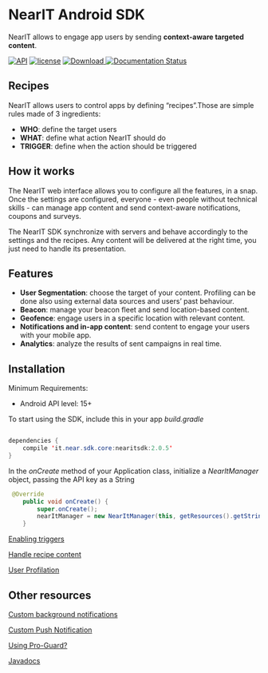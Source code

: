 # NearIT Android SDK #

NearIT allows to engage app users by sending **context-aware targeted content**.

[![API](https://img.shields.io/badge/API-15%2B-blue.svg?style=flat)](https://android-arsenal.com/api?level=15) [![license](https://img.shields.io/github/license/mashape/apistatus.svg)](LICENSE.txt)
[ ![Download](https://api.bintray.com/packages/catt-stefano/maven/it.near.sdk.core/images/download.svg) ](https://bintray.com/catt-stefano/maven/it.near.sdk.core/_latestVersion) 
[![Documentation Status](https://readthedocs.org/projects/nearit-android/badge/?version=latest)](http://nearit-android.readthedocs.io/en/latest/?badge=latest)

## Recipes ##

NearIT allows users to control apps by defining “recipes”.Those are simple rules made of 3 ingredients:
- **WHO**: define the target users
- **WHAT**: define what action NearIT should do
- **TRIGGER**: define when the action should be triggered

## How it works ##

The NearIT web interface allows you to configure all the features, in a snap.
Once the settings are configured, everyone - even people without technical skills - can manage app content and send context-aware notifications, coupons and surveys.

The NearIT SDK synchronize with servers and behave accordingly to the settings and the recipes. Any content will be delivered at the right time, you just need to handle its presentation.

## Features ##
* **User Segmentation**: choose the target of your content. Profiling can be done also using external data sources and users’ past behaviour.
* **Beacon**: manage your beacon fleet and send location-based content.
* **Geofence**: engage users in a specific location with relevant content.
* **Notifications and in-app content**: send content to engage your users with your mobile app. 
* **Analytics**: analyze the results of sent campaigns in real time.

## Installation ##

Minimum Requirements:
- Android API level: 15+

To start using the SDK, include this in your app *build.gradle*

```java

dependencies {
    compile 'it.near.sdk.core:nearitsdk:2.0.5'
}
```

In the *onCreate* method of your Application class, initialize a *NearItManager* object, passing the API key as a String


```java
 @Override
    public void onCreate() {
        super.onCreate();
        nearItManager = new NearItManager(this, getResources().getString(R.string.nearit_api_key));
    }

```

[Enabling triggers](docs/enable-triggers.md)

[Handle recipe content](docs/handle-content.md)

[User Profilation](docs/user-profilation.md)

## Other resources ##
[Custom background notifications](docs/custom-background-notifications.md)

[Custom Push Notification](docs/custom-push-notification.md)

[Using Pro-Guard?](docs/proguard.md)

[Javadocs](https://www.nearit.com/android-sdk-api/)
